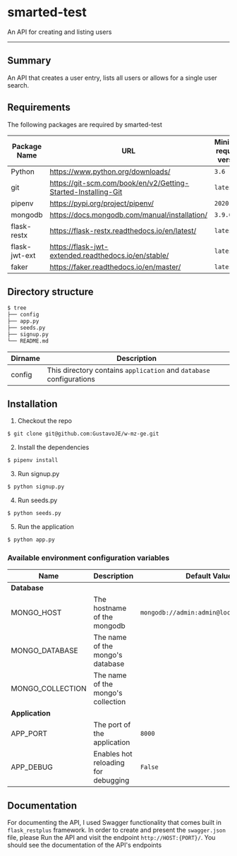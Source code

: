 # smarted-test

An API for creating and listing users

---

## Summary

An API that creates a user entry, lists all users or allows for a single user search.

## Requirements

The following packages are required by smarted-test

| Package Name | URL                                                           | Minimum required version |
|--------------|---------------------------------------------------------------|--------------------------|
| Python       | https://www.python.org/downloads/                             | `3.6`                    |
| git          | https://git-scm.com/book/en/v2/Getting-Started-Installing-Git | `latest`                 |
| pipenv       | https://pypi.org/project/pipenv/                              | `2020.6.2`               |
| mongodb      | https://docs.mongodb.com/manual/installation/                 | `3.9.0`                  |
| flask-restx  | https://flask-restx.readthedocs.io/en/latest/                 | `latest`                 |
| flask-jwt-ext| https://flask-jwt-extended.readthedocs.io/en/stable/          | `latest`                 |
| faker        | https://faker.readthedocs.io/en/master/                       | `latest`                 |

## Directory structure

```bash
$ tree
├── config
├── app.py
├── seeds.py
├── signup.py
└── README.md
```

| Dirname | Description                                                         |
|---------|---------------------------------------------------------------------|
| config  | This directory contains `application` and `database` configurations |


## Installation

1. Checkout the repo
```bash
$ git clone git@github.com:GustavoJE/w-mz-ge.git
```

2. Install the dependencies
```bash
$ pipenv install 
```

3. Run signup.py
```bash
$ python signup.py
```

4. Run seeds.py
```bash
$ python seeds.py
```

5. Run the application
```bash
$ python app.py
```

### Available environment configuration variables

| Name             | Description                         | Default Value                            | Required |
|------------------|-------------------------------------|------------------------------------------|----------|
| **Database**     |                                     |                                          |          |
| MONGO_HOST       | The hostname of the mongodb         | `mongodb://admin:admin@localhost:27017/` | **yes**  |
| MONGO_DATABASE   | The name of the mongo's database    | `       `                                | no       |
| MONGO_COLLECTION | The name of the mongo's collection  | `       `                                | no       |
| **Application**  |                                     |                                          |          | 
| APP_PORT         | The port of the application         | `8000`                                   | no       |
| APP_DEBUG        | Enables hot reloading for debugging | `False`                                  | no       |


## Documentation

For documenting the API, I used Swagger functionality that comes built in `flask_restplus` framework. In order to create and present the `swagger.json` file, please Run the API and visit the endpoint `http://HOST:{PORT}/`. You should see the documentation of the API's endpoints

